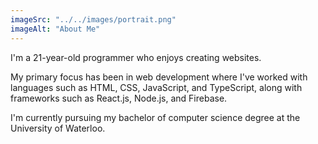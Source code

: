 ```yaml
---
imageSrc: "../../images/portrait.png"
imageAlt: "About Me"
---
```


I'm a 21-year-old programmer who enjoys creating websites.

My primary focus has been in web development where I've worked with languages such as HTML, CSS, JavaScript, and TypeScript, along with frameworks such as React.js, Node.js, and Firebase.

I'm currently pursuing my bachelor of computer science degree at the University of Waterloo.
